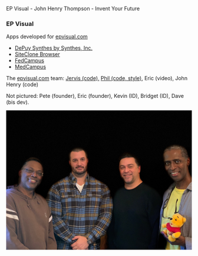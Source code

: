 EP Visual - John Henry Thompson - Invent Your Future   
    

### EP Visual

Apps developed for [epvisual.com](http://epvisual.com)

*   [DePuy Synthes by Synthes, Inc.](https://itunes.apple.com/us/app/depuy-synthes/id394817085?mt=8)
*   [SiteClone Browser](http://itunes.apple.com/us/app/siteclone-browser/id363383408?mt=8)
*   [FedCampus](http://itunes.apple.com/us/app/fedcampus/id385285117?mt=8)
*   [MedCampus](http://itunes.apple.com/us/app/med-campus/id385770918?mt=8)

The [epvisual.com](http://epvisual.com) team: [Jervis (code),](http://jervo.org/) [Phil (code, style)](http://philsinatra.com/), Eric (video), John Henry (code)

  

Not pictured: Pete (founder), Eric (founder), Kevin (ID), Bridget (ID), Dave (bis dev).

  

[![](_/rsrc/1593457020214/ep-visual/IMG_5191-epv-team.JPG.jpeg)](http://www.johnhenrythompson.com/ep-visual/IMG_5191-epv-team.JPG.jpeg?attredirects=0)

  

  

  

